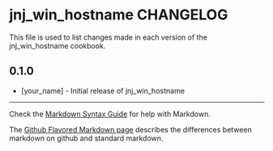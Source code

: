 # jnj_win_hostname CHANGELOG

This file is used to list changes made in each version of the jnj_win_hostname cookbook.

## 0.1.0
- [your_name] - Initial release of jnj_win_hostname

- - -
Check the [Markdown Syntax Guide](http://daringfireball.net/projects/markdown/syntax) for help with Markdown.

The [Github Flavored Markdown page](http://github.github.com/github-flavored-markdown/) describes the differences between markdown on github and standard markdown.
